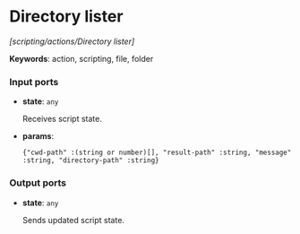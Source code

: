 # Directory lister

_[scripting/actions/Directory lister]_

__Keywords__: action, scripting, file, folder

### Input ports

* __state__: ` any `


    Receives script state.  


* __params__: 
    ```
    {"cwd-path" :(string or number)[], "result-path" :string, "message" :string, "directory-path" :string}
    ```

### Output ports

* __state__: ` any `


    Sends updated script state.  

